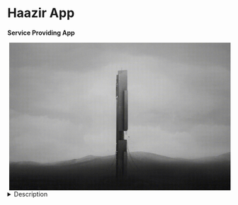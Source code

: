
# Haazir App

**Service Providing App**

<img src="markdownData/animation/intro.gif" width="500" align="right"/>

<details>
    <summary>Description</summary>
    <p>Epcot is a theme park at Walt Disney World Resort featuring exciting attractions, international pavilions, award-winning fireworks and seasonal special events.</p>
</details>

